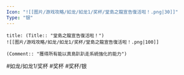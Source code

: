 ```yaml
---
Icon: "![[图片/游戏攻略/如龙/如龙1/奖杯/堂島之龍宣告復活啦！.png|30]]"
Type: "银"
---
```

```ad-common-silver-trophy
title: (Title:: "堂島之龍宣告復活啦！")
![[图片/游戏攻略/如龙/如龙1/奖杯/堂島之龍宣告復活啦！.png|100]]

(Comment:: "獲得所有能以真島趴趴走系統強化的能力")
```

#如龙/如龙1/奖杯 #奖杯 #奖杯/银
